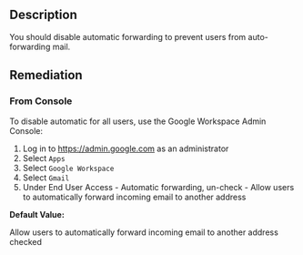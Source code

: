 ## Description

You should disable automatic forwarding to prevent users from auto-forwarding mail.

## Remediation

### From Console

To disable automatic for all users, use the Google Workspace Admin Console:

1. Log in to https://admin.google.com as an administrator
2. Select `Apps`
3. Select `Google Workspace`
4. Select `Gmail`
5. Under End User Access - Automatic forwarding, un-check - Allow users to automatically forward incoming email to another address

**Default Value:**

Allow users to automatically forward incoming email to another address checked
